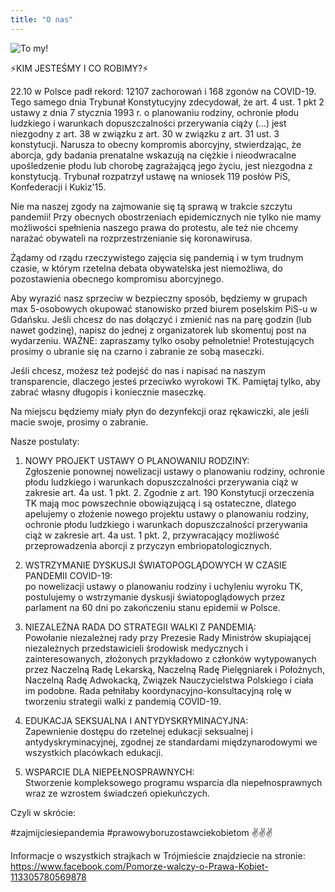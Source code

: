 ```yaml
---
title: "O nas"
---
```


![To my!](/img/tomy.jpg)

⚡️KIM JESTEŚMY I CO ROBIMY?⚡️

22.10 w Polsce padł rekord: 12107 zachorowań i 168 zgonów na COVID-19. Tego samego dnia Trybunał Konstytucyjny zdecydował, że art. 4 ust. 1 pkt 2 ustawy z dnia 7 stycznia 1993 r. o planowaniu rodziny, ochronie płodu ludzkiego i warunkach dopuszczalności przerywania ciąży (...) jest niezgodny z art. 38 w związku z art. 30 w związku z art. 31 ust. 3 konstytucji. Narusza to obecny kompromis aborcyjny, stwierdzając, że aborcja, gdy badania prenatalne wskazują na ciężkie i nieodwracalne upośledzenie płodu lub chorobę zagrażającą jego życiu, jest niezgodna z konstytucją. Trybunał rozpatrzył ustawę na wniosek 119 posłów PiS, Konfederacji i Kukiz'15.

Nie ma naszej zgody na zajmowanie się tą sprawą w trakcie szczytu pandemii! Przy obecnych obostrzeniach epidemicznych nie tylko nie mamy możliwości spełnienia naszego prawa do protestu, ale też nie chcemy narażać obywateli na rozprzestrzenianie się koronawirusa.

Żądamy od rządu rzeczywistego zajęcia się pandemią i w tym trudnym czasie, w którym rzetelna debata obywatelska jest niemożliwa, do pozostawienia obecnego kompromisu aborcyjnego.

Aby wyrazić nasz sprzeciw w bezpieczny sposób, będziemy w grupach max 5-osobowych okupować stanowisko przed biurem poselskim PiS-u w Gdańsku. Jeśli chcesz do nas dołączyć i zmienić nas na parę godzin (lub nawet godzinę), napisz do jednej z organizatorek lub skomentuj post na wydarzeniu. WAŻNE: zapraszamy tylko osoby pełnoletnie! Protestujących prosimy o ubranie się na czarno i zabranie ze sobą maseczki.

Jeśli chcesz, możesz też podejść do nas i napisać na naszym transparencie, dlaczego jesteś przeciwko wyrokowi TK. Pamiętaj tylko, aby zabrać własny długopis i koniecznie maseczkę.

Na miejscu będziemy miały płyn do dezynfekcji oraz rękawiczki, ale jeśli macie swoje, prosimy o zabranie.

Nasze postulaty:

1) NOWY PROJEKT USTAWY O PLANOWANIU RODZINY: \
Zgłoszenie ponownej nowelizacji ustawy o planowaniu rodziny, ochronie płodu ludzkiego i warunkach dopuszczalności przerywania ciąż w zakresie art. 4a ust. 1 pkt. 2.
Zgodnie z art. 190 Konstytucji orzeczenia TK mają moc powszechnie obowiązującą i są ostateczne, dlatego apelujemy o złożenie nowego projektu ustawy o planowaniu rodziny, ochronie płodu ludzkiego i warunkach dopuszczalności przerywania ciąż w zakresie art. 4a ust. 1 pkt. 2, przywracający możliwość przeprowadzenia aborcji z przyczyn embriopatologicznych.

2) WSTRZYMANIE DYSKUSJI ŚWIATOPOGLĄDOWYCH W CZASIE PANDEMII COVID-19: \
po nowelizacji ustawy o planowaniu rodziny i uchyleniu wyroku TK, postulujemy o wstrzymanie dyskusji światopoglądowych przez parlament na 60 dni po zakończeniu stanu epidemii w Polsce.

3) NIEZALEŻNA RADA DO STRATEGII WALKI Z PANDEMIĄ: \
Powołanie niezależnej rady przy Prezesie Rady Ministrów skupiającej niezależnych przedstawicieli środowisk medycznych i zainteresowanych, złożonych przykładowo z członków wytypowanych przez Naczelną Radę Lekarską, Naczelną Radę Pielęgniarek i Położnych, Naczelną Radę Adwokacką, Związek Nauczycielstwa Polskiego i ciała im podobne. Rada pełniłaby koordynacyjno-konsultacyjną rolę w tworzeniu strategii walki z pandemią COVID-19.

4) EDUKACJA SEKSUALNA I ANTYDYSKRYMINACYJNA: \
Zapewnienie dostępu do rzetelnej edukacji seksualnej i antydyskryminacyjnej, zgodnej ze standardami międzynarodowymi we wszystkich placówkach edukacji.

5) WSPARCIE DLA NIEPEŁNOSPRAWNYCH: \
Stworzenie kompleksowego programu wsparcia dla niepełnosprawnych wraz ze wzrostem świadczeń opiekuńczych.

Czyli w skrócie:

#zajmijciesiepandemia #prawowyboruzostawciekobietom
✌️✌️✌️

Informacje o wszystkich strajkach w Trójmieście znajdziecie na stronie: https://www.facebook.com/Pomorze-walczy-o-Prawa-Kobiet-113305780569878